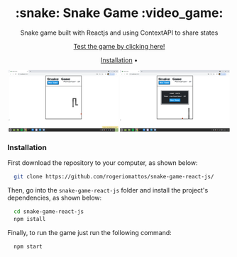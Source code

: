 <h1 align="center">:snake: Snake Game :video_game:</h1>
<p align="center">Snake game built with Reactjs and using ContextAPI to share states</p>
<p align="center"><a href="https://rogeriomattos.github.io/snake-game-react-js/" target="_blank">Test the game by clicking here!</a></p>
<p align="center">
  <a href="#installation">Installation</a> •
</p>

<p align="center">

   <img  width="49%" src="./demos/demo_2.png" />

  <img  width="49%" src="./demos/demo_3.png" />
</p>

### Installation


First download the repository to your computer, as shown below:
```bash
  git clone https://github.com/rogeriomattos/snake-game-react-js/
```

Then, go into the ``snake-game-react-js`` folder and install the project's dependencies, as shown below:
```bash
  cd snake-game-react-js
  npm istall
```

Finally, to run the game just run the following command:
```bash
  npm start
